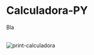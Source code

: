 # Calculadora-PY
Bla<br><br>

![print-calculadora](https://github.com/Pixelikas/Calculadora-PY/assets/67108278/8fbebf0b-c54c-41eb-8c92-b58f10863b09)

